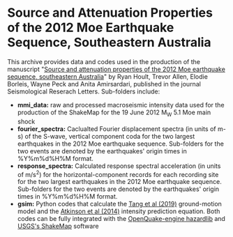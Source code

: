 # Source and Attenuation Properties of the 2012 Moe Earthquake Sequence, Southeastern Australia

This archive provides data and codes used in the production of the manuscript "[Source and attenuation properties of the 2012 Moe earthquake sequence, southeastern Australia](https://pubs.geoscienceworld.org/ssa/srl/article/doi/10.1785/0220200234/594481/Source-and-Attenuation-Properties-of-the-2012-Moe)" by Ryan Hoult, Trevor Allen, Elodie Borleis, Wayne Peck and Anita Amirsardari, published in the journal Seismological Reserach Letters.  Sub-folders include:

- **mmi_data:** raw and processed macroseismic intensity data used for the production of the ShakeMap for the 19 June 2012 M<sub>W</sub> 5.1 Moe main shock
- **fourier_spectra:** Caclualted Fourier displacement spectra (in units of m-s) of the S-wave, vertical component coda for the two largest earthquakes in the 2012 Moe earthquake sequence. Sub-folders for the two events are denoted by the earthquakes' origin times in %Y%m%d%H%M format.
- **response_spectra:** Calculated response spectral acceleration (in units of m/s<sup>2</sup>) for the horizontal-component records for each recording site for the two largest earthquakes in the 2012 Moe earthquake sequence. Sub-folders for the two events are denoted by the earthquakes' origin times in %Y%m%d%H%M format.
- **gsim:** Python codes that calculate the [Tang et al (2019)](https://www.mdpi.com/2076-3263/9/10/422/htm) ground-motion model and the [Atkinson et al (2014)](https://pubs.geoscienceworld.org/ssa/bssa/article/104/6/3084/332154/Intensity-Prediction-Equations-for-North) intensity prediction equation.  Both codes can be fully integrated with the [OpenQuake-engine hazardlib](https://github.com/gem/oq-engine/tree/master/openquake/hazardlib) and [USGS's ShakeMap](https://usgs.github.io/shakemap/) software
